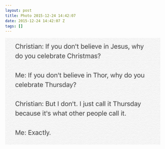 ```yaml
---
layout: post
title: Photo 2015-12-24 14:42:07
date: 2015-12-24 14:42:07 Z
tags: []
---
```

![](/media/2015/12/135847109087.jpg)
